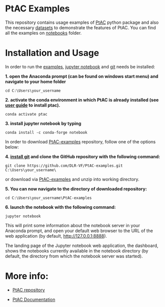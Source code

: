 # PtAC Examples

This repository contains usage examples of [PtAC](https://github.com/DLR-VF/PtAC) python package 
and also the necessary [datasets](https://github.com/DLR-VF/PtAC-examples/tree/master/data) 
to demonstrate the features of PtAC. 
You can find all the examples on [notebooks](https://github.com/DLR-VF/PtAC-examples/tree/master/notebooks) folder.

# Installation and Usage

In order to run the [examples](https://github.com/DLR-VF/PtAC-examples/tree/master/notebooks), 
[jupyter notebook](https://jupyter-notebook.readthedocs.io/en/stable/index.html) and [git](https://git-scm.com/book/en/v2/Getting-Started-Installing-Git) 
needs be installed:

**1. open the Anaconda prompt (can be found on windows start menu) and navigate to your home folder**

```
cd C:\Users\your_username
```

**2. activate the conda environment in which PtAC is already installed 
(see [user guide](https://github.com/DLR-VF/PtAC/blob/master/docs/source/user-guide.rst) to install ptac).**

```
conda activate ptac
```

**3. install jupyter notebook by typing**

```
conda install -c conda-forge notebook
```

In order to download [PtAC-examples](https://github.com/DLR-VF/PtAC-examples) repository, 
follow one of the options below:

**4. [install git](https://git-scm.com/book/en/v2/Getting-Started-Installing-Git) 
and clone the GitHub repository with the following command:**

```
git clone https://github.com/DLR-VF/PtAC-examples.git C:\Users\your_username\
```

or download via [PtAC-examples](https://github.com/DLR-VF/PtAC-examples/archive/refs/heads/master.zip) and unzip 
into working directory.

**5. You can now navigate to the directory of downloaded repository:**

```
cd C:\Users\your_username\PtAC-examples
```

**6. launch the notebook with the following command:**

```
jupyter notebook
```

This will print some information about the notebook server in your Anaconda prompt, and open your default web browser to the URL of the web application (by default, http://127.0.0.1:8888).

The landing page of the Jupyter notebook web application, the dashboard, shows the notebooks currently available in the notebook directory (by default, the directory from which the notebook server was started).


# More info:

* [PtAC repository](https://github.com/DLR-VF/PtAC)

* [PtAC Documentation](https://github.com/DLR-VF/PtAC/blob/master/docs/source/user-guide.rst)
